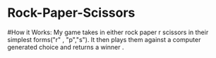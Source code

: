 # Rock-Paper-Scissors
 #How it Works:
 My game takes in either rock paper r scissors in their simplest forms("r" , "p","s"). It then plays them against a computer generated choice and returns a winner .
